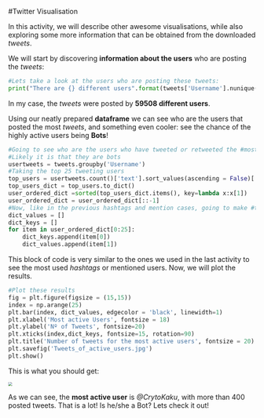  <!--title={Twitter Visualisation}-->

<!--badges={Web Development:}-->

#Twitter Visualisation

In this activity, we will describe other awesome visualisations, while also exploring some more information that can be obtained from the downloaded *tweets*.

We will start by discovering **information about the users** who are posting the *tweets*:

```python
#Lets take a look at the users who are posting these tweets:
print("There are {} different users".format(tweets['Username'].nunique()))
```

In my case, the *tweets* were posted by **59508 different users**.

Using our neatly prepared **dataframe** we can see who are the users that posted the most *tweets*, and something even cooler: see the chance of the highly active users being **Bots**!

```python
#Going to see who are the users who have tweeted or retweeted the #most and see how
#Likely it is that they are bots
usertweets = tweets.groupby('Username')
#Taking the top 25 tweeting users
top_users = usertweets.count()['text'].sort_values(ascending = False)[:25]
top_users_dict = top_users.to_dict()
user_ordered_dict =sorted(top_users_dict.items(), key=lambda x:x[1])
user_ordered_dict = user_ordered_dict[::-1]
#Now, like in the previous hashtags and mention cases, going to make #two lists, one with the username and one with the value
dict_values = []
dict_keys = []
for item in user_ordered_dict[0:25]:
    dict_keys.append(item[0])
    dict_values.append(item[1])
```

This block of code is very similar to the ones we used in the last activity to see the most used *hashtags* or mentioned users. Now, we will plot the results.

```python
#Plot these results
fig = plt.figure(figsize = (15,15))
index = np.arange(25)
plt.bar(index, dict_values, edgecolor = 'black', linewidth=1)
plt.xlabel('Most active Users', fontsize = 18)
plt.ylabel('Nº of Tweets', fontsize=20)
plt.xticks(index,dict_keys, fontsize=15, rotation=90)
plt.title('Number of tweets for the most active users', fontsize = 20)
plt.savefig('Tweets_of_active_users.jpg')
plt.show()
```

This is what you should get:

<img src="https://tva1.sinaimg.cn/large/006tNbRwgy1gavwcfj5yij30u00u5k49.jpg" style="zoom:50%;" />

As we can see, the **most active user** is *@CrytoKaku*, with more than 400 posted tweets. That is a lot! Is he/she a Bot? Lets check it out!